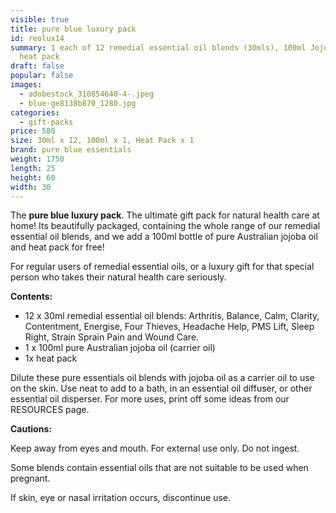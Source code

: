 ```yaml
---
visible: true
title: pure blue luxury pack
id: reolux14
summary: 1 each of 12 remedial essential oil blends (30mls), 100ml Jojoba oil, 1
  heat pack
draft: false
popular: false
images:
  - adobestock_310854640-4-.jpeg
  - blue-ge8138b870_1280.jpg
categories:
  - gift-packs
price: 580
size: 30ml x 12, 100ml x 1, Heat Pack x 1
brand: pure blue essentials
weight: 1750
length: 25
height: 60
width: 30
---
```

The **pure blue luxury pack**.  The ultimate gift pack for natural health care at home!  Its beautifully packaged,  containing the whole range of our remedial essential oil blends, and we add a 100ml bottle of pure Australian jojoba oil and heat pack for free!

For regular users of remedial essential oils, or a luxury gift for that special person who takes their natural health care seriously.

**Contents:**

* 12 x 30ml remedial essential oil blends: Arthritis, Balance, Calm, Clarity, Contentment, Energise, Four Thieves, Headache Help, PMS Lift, Sleep Right, Strain Sprain Pain and Wound Care.
* 1 x 100ml pure Australian jojoba oil (carrier oil)
* 1x heat pack

Dilute these pure essentials oil blends with jojoba oil as a carrier oil to use on the skin.
Use neat to add to a bath, in an essential oil diffuser, or other essential oil disperser.
For more uses, print off some ideas from our RESOURCES page.

**Cautions:**

Keep away from eyes and mouth. For external use only. Do not ingest.

Some blends contain essential oils that are not suitable to be used when pregnant.

If skin, eye or nasal irritation occurs, discontinue use.
